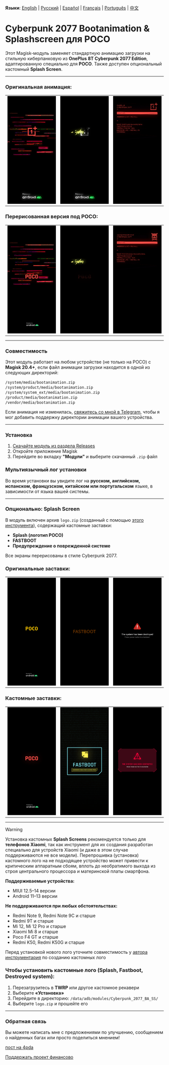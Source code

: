 **Языки**: [English](README.md) | [Русский](README.ru.md) | [Español](README.es.md) | [Français](README.fr.md) | [Português](README.pt.md) | [中文](README.zh.md)
# Cyberpunk 2077 Bootanimation & Splashscreen для POCO

Этот Magisk-модуль заменяет стандартную анимацию загрузки на стильную киберпанковую из **OnePlus 8T Cyberpunk 2077 Edition**, адаптированную специально для **POCO**. Также доступен опциональный кастомный **Splash Screen**.

---

### Оригинальная анимация:
<table>
  <tr>
    <td><img src="images/original1.png" width="100%"/></td>
    <td><img src="images/original2.png" width="100%"/></td>
    <td><img src="images/original3.png" width="100%"/></td>
  </tr>
</table>

### Перерисованная версия под POCO:
<table>
  <tr>
    <td><img src="images/custom1.png" width="100%"/></td>
    <td><img src="images/custom2.png" width="100%"/></td>
    <td><img src="images/custom3.png" width="100%"/></td>
  </tr>
</table>

---

### Совместимость

Этот модуль работает на любом устройстве (не только на POCO) с **Magisk 20.4+**, если файл анимации загрузки находится в одной из следующих директорий:

```
/system/media/bootanimation.zip
/system/product/media/bootanimation.zip
/system/system_ext/media/bootanimation.zip
/product/media/bootanimation.zip
/vendor/media/bootanimation.zip
```

Если анимация не изменилась, [свяжитесь со мной в Telegram](https://t.me/ENEIZEM), чтобы я мог добавить поддержку директории анимации вашего устройства.

---

### Установка

1. [Скачайте модуль из раздела Releases](https://github.com/ENEIZEM/Magisk-Module-Cyberpunk-2077-Bootanimation-SplashScreen-POCO/releases)
2. Откройте приложение Magisk
3. Перейдите во вкладку **"Модули"** и выберите скачанный `.zip` файл

### Мультиязычный лог установки

Во время установки вы увидите лог на **русском, английском, испанском, французском, китайском или португальском** языке, в зависимости от языка вашей системы.

---

### Опционально: Splash Screen

В модуль включен архив `logo.zip` (созданный с помощью [этого инструмента](https://4pda.to/forum/index.php?showtopic=1023354&st=1580#entry114714184)), содержащий кастомные заставки:

- **Splash (логотип POCO)**
- **FASTBOOT**
- **Предупреждение о поврежденной системе**

Все экраны перерисованы в стиле Cyberpunk 2077.

### Оригинальные заставки:
<table>
  <tr>
    <td><img src="images/splash_orig1.png" width="100%"/></td>
    <td><img src="images/splash_orig2.png" width="100%"/></td>
    <td><img src="images/splash_orig3.png" width="100%"/></td>
  </tr>
</table>

### Кастомные заставки:
<table>
  <tr>
    <td><img src="images/splash_custom1.png" width="100%"/></td>
    <td><img src="images/splash_custom2.png" width="100%"/></td>
    <td><img src="images/splash_custom3.png" width="100%"/></td>
  </tr>
</table>

---

> [!WARNING]
> Установка кастомных **Splash Screens** рекомендуется только для **телефонов Xiaomi**, так как инструмент для их создания разработан специально для устройств Xiaomi (и даже в этом случае поддерживаются не все модели). Перепрошивка (установка) кастомного лого на не подходящее устройство может привести к критическим аппаратным сбоям, вплоть до необратимого выхода из строя центрального процессора и материнской платы смартфона.
>
> **Поддерживаемые устройства:**
> - MIUI 12.5–14 версии
> - Android 11–13 версии
>
> **Не поддерживаются при любых обстоятельствах:**
> - Redmi Note 9, Redmi Note 9C и старше
> - Redmi 9T и старше
> - Mi 12, Mi 12 Pro и старше
> - Xiaomi Mi 8 и старше
> - Poco F4 GT и старше
> - Redmi K50, Redmi K50G и старше
>
> Перед установкой нового лого уточните совместимость у [автора инструментария](https://t.me/theskyfather) по созданию кастомных лого 

### Чтобы установить кастомные лого (Splash, Fastboot, Destroyed system):

 1. Перезагрузитесь в **TWRP** или другое кастомное рекавери
 2. Выберите **«Установка»**
 3. Перейдите в директорию: `/data/adb/modules/Cyberpunk_2077_BA_SS/`
 4. Выберите `logo.zip` и прошейте его

---

### Обратная связь

Вы можете написать мне с предложениями по улучшению, сообщением о найденных багах или просто поделиться мнением!

[пост на 4pda](https://4pda.to/forum/index.php?showtopic=915158&view=findpost&p=138583478)

[Поддержать проект финансово](https://www.donationalerts.com/r/eneizem)